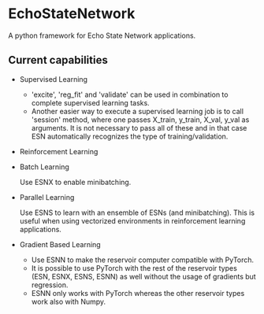 # EchoStateNetwork
A python framework for Echo State Network applications.

## Current capabilities

- Supervised Learning
  * 'excite', 'reg_fit' and 'validate' can be used in combination to complete supervised learning tasks.
  * Another easier way to execute a supervised learning job is to call 'session' method, where one passes X_train, y_train, X_val, y_val as arguments.
  It is not necessary to pass all of these and in that case ESN automatically recognizes the type of training/validation.
  
- Reinforcement Learning

- Batch Learning

  Use ESNX to enable minibatching.

- Parallel Learning

  Use ESNS to learn with an ensemble of ESNs (and minibatching). This is useful when using vectorized environments in reinforcement learning applications.

- Gradient Based Learning
  * Use ESNN to make the reservoir computer compatible with PyTorch. 
  * It is possible to use PyTorch with the rest of the reservoir types (ESN, ESNX, ESNS, ESNN) as well without the usage of gradients but regression. 
  * ESNN only works with PyTorch whereas the other reservoir types work also with Numpy. 
    
